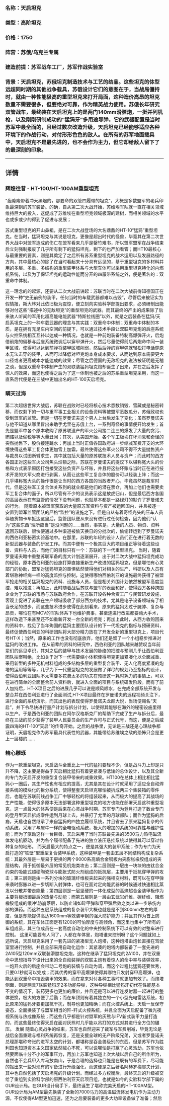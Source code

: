 ### 名称：天启坦克
### 类型：高阶坦克
### 价格：1750
### 阵营：苏俄/乌克兰专属
### 建造前提：苏军战车工厂，苏军作战实验室
### 背景：天启坦克，苏俄坦克制造技术与工艺的结晶。这些坦克的体型远超同时期的其他战争载具，苏俄设计它们的意图在于，当战局僵持时，就由一种性能极高的重型坦克来打开局面，这种造价高昂的坦克数量不需要很多，但要绝对可靠，作为精英战力使用。苏俄长年研究双管战车，最终装在天启坦克上的是两门140mm滑膛炮，一挺并列机枪，以及刚刚研制成功的“猛犸牙”多用途导弹，它的武器配置是当时苏军中最全面的，且经过数次改造升级，天启坦克已经能够适应各种环境下的作战行动，对付形形色色的敌人。在所有的苏军地面载具中，天启坦克不是最先进的，也不会作为主力，但它却给敌人留下了的最深刻的印象。

***
## 详情
### 辉煌往昔 - HT-100/HT-100AM重型坦克
"轰隆隆带着冲天黑烟的，那要命的双管四履带的坦克"，大概是多数盟军的老兵印象最深刻的苏军装备。的确，自从第二次大战开始，苏维埃军队就一直在相关领域维持巨大的投入，这促成了苏维埃在重型坦克领域极深的建树，而相关领域的水平也或多或少的得到了促进与发展；  


苏式重型坦克的开山鼻祖，是在二次大战登场的大名鼎鼎的HT-10“猛犸”重型坦克。在当时，猛犸坦克与其说是坦克，更像是超出时代的怪兽，毕竟其在第二次世界大战中对盟军造成的伤亡在盟军看来几乎是罄竹难书，所以盟军盟军在战争结束后立刻强制报废了几乎所有剩下的猛犸坦克，剩下的也严加看管；而HT10最核心与最重要的要素，则是其奠定了之后所有苏系重型坦克的战术运用以及发展路径的方向，其中最核心的除了在当时看起来十分具有远见的，基于重型坦克的多材料并用的多层、多重、多结构的重型装甲体系与大型车体可以采用重型坦克特化的内燃机系统，以及为了保证坦克的运动性能而分开的四履带系统之外，便是著名的：双重命中体制。  


这一理念的的起源，还要从二次大战前讲起：苏联当时在二次大战前得知德国正在开发一种“史无前例的装甲，任何当时的车载武器都难以击毁”，尽管后来被证实为假情报，斯大林对此依旧极为震惊，便立刻向实验科学部提出要求，必须研制出能够对付这些“描述中的无敌坦克”的重型坦克的武器。而其最终的产出的成果除了后来骇人听闻的军用化超高能电能武器“特斯拉线圈”以外，就是之后装备在猛犸/天启系坦克上的一种车载武器的理念与其实践：双重命中体制；双重命中体制的本质，是在拥有充足车内空间的前提下，可以通过技术手段让双联坦克炮的后座系统与火控系统相互互补以达成一种情况，也就是一种前炮装备特制高爆弹开火，后炮借前炮的偏移与后座系统微调后以穿甲弹开火，然后尽量使得前后两炮命中同一装甲区域，使得可以达到前弹将装甲区域削弱，然后后弹的穿甲弹就轻松打电话穿原本无法击穿的装甲，从而可以降低对坦克炮本身成本要求，从而达到原本需要更大口径或者更高成本才能达成的效果；尽管之后德国的无敌坦克的说法被证明是无稽之谈，但是双重命中体制产生的双联装猛犸坦克炮却诞生了出来，并在之后发挥了惊人的效果，而这也使得之后为了这一体制也被之后的苏系重型坦克采用，而这一直系后代便是在三战中更加出名的HT-100天启坦克。  


### 瞒天过海
第二次超级世界大战后，苏联在战败时已经将核心技术悉数销毁、雪藏或是秘密转移，而仅剩下的一切与重军事工业相关的设备资料等被盟军悉数瓜分，苏俄政权也受到盟军的监管。但是一切在罗曼诺夫这个男人上台后发生了变化；虽然罗曼诺夫与他不知道从哪里冒出来助手尤里在苏俄上台，一系列奇怪的事情便开始发生；首先是盟军中各个原本收购了原苏联遗产的军火公司接二连三的爆发了大量的贪污、贿赂以及偷税等等大量丑闻；其次，从美国开始，各个军工板块在坏消息和奇怪的突然抛售下，股价接连跳水；再加上当时正值各国政府进一步缩减军费开支的大环境使得这些军工复合体更加雪上加霜，最终使得这些军火公司不得不大量抛售资产与裁员以试图断臂求生，其中就包括大量的原苏联技术人员与资产；而此时的西方各国正对这些军火公司焦头烂额之际，苏联在罗曼诺夫的提议下以堪称冤大头的价格和方式表示原因打包接受这些负资产与坏账，并且将这些坏账与当时正在进行技术开发的大军火商进行剥离，从而让这些军工复合体的股价可以轻装上阵；而这一几乎堪称冤大头的操作很是让当时的西方各国的当政者开心，毕竟虽然是裁军时代，但是这些军工复合体关系到的就业都是他们的潜在票仓，再加上他们也需要卖军工复合体的面子，所以尽管有不少的议员表示这是放虎归山，但是最后西方各国的高层表示在有监管的情况下没有问题，也就基本都是一路绿灯的默许了罗曼诺夫的行为。
随着原本被盟军获取的大量原苏军资料与资产被运回国内，并且被逐一安置到盟军监管团队的严格“监控”的设施之下。但是自从有着奇怪光头的压车人员伴随货物卡车抵达这里后，监管团队便从来没有进行过任何检查，因为他们“认为”这些东西“理所应当”是没问题的……当然，事实是，大量的人员、物资、资料返回苏联后，很快便通过多种渠道被偷天换日的分批次的，偷偷转运到了罗曼诺夫的西伯利亚秘密实验基地中。在那里，苏联的年轻的设计人员们正在进行着无数的新型武器与装备的研发工作。而其中便有一个极其巨大的项目组正等待着这些设备、资料与人员，而他们的目标只有一个：苏联的下一代重型坦克。
当时，随着罗曼诺夫暗中重整苏联军备的庞大计划逐渐展开，出于对二次大战中猛犸坦克成功的经验，原本西伯利亚的设施打算直接重新生产改进的猛犸坦克，但是哪怕有心灵部门的协助，盟军对猛犸坦克的畏惧依然使得他们对相关的生产、科研以及人员有着堪称神经病一样的高度监控与控制，这使得哪怕西伯利亚的设施最终获得了被盟军抢走的相关猛犸坦克的资料、设施与人员，但是相关外围计划依然被盟军高度监控，难以推进；再加上，此时随着战后苏联与盟军的表面和好，使得西方各种跨国企业为了苏联的市场与苏联政府合作，在苏联开设各种合资工厂与民营研发设施，客观上促进了苏联在生产领域吸收了部分西方的技术，尤其是电子设备领域有了相当长足的进步，而这些技术进步使得在此刻看来，原来的猛犸太过于臃肿、复杂与昂贵，哪怕在有MCV的军队体系下也维护费事，甚至连进行改进都要动大手术，这样改造下来甚至还不如重新开发一台全新的坦克；再加上此时，从西方收购回来的资料中，找见了当年殉国的猛犸主要团队设计的下一代坦克的指标与预研资料，最终促使西伯利亚的科研团队将大部分精力放在了开发全新的重型坦克上，项目代号HT-X；当然，原来的工作也没有彻底放弃，他们还是留了一个小组稳步推进对猛犸的改进工作。
在从前辈的资料的研究中，西伯利亚的团队越来越赞叹当年前辈们的远见卓识，其对之后的装甲与技术发展的脉络的把控与预测几乎让西伯利亚团队拍案叫绝，比如关于对下一代需要缩小体积使得坦克更加紧凑化以全面减重、采用新型的多种无机材料组成的多结构多层的重型复合装甲、无人化高度紧凑的炮塔的运用等等等，几乎为下一代重型坦克的发展做了详尽的规划乃至指标的设计，使得西伯利亚团队不太需要多花费太多的功夫在预研这一耗时耗力的事情上，可以在进行简单的全面整合前人资料后，就进入全面的项目与系统研发阶段。而有了前人加持后，HT-X项目之后的进展几乎可以说是顺风顺水，在完成全部系统开发与整合并在西伯利亚进行了全面测试,HT-X项目最终在罗曼诺夫的远程视频关注下，进行全面的系统演示，而其出色的表现使得罗曼诺夫龙颜大悦，当场便赐名“天启”，并下令尽快进行量产计划与拆分计划，以使得其能够在海外的秘密设施里得以生产。于是西伯利亚的团队在阿尔汉格斯克厂的帮助下完成了生产与拆分后，最终在三战的前夕获得了装甲人民委员会的生产许可与正式代号，而这，便是之后威震四海的HT-100“天启”的传奇开始。之后的战争里，无论是三战还是心理战争都证明，天启坦克作为苏军最具代表性的武器，其能带给苏维埃之敌的恐怖只会是更上一层楼的……
### 精心雕琢
作为一款重型坦克，天启战斗全重比上一代的猛犸要轻不少，但是战斗力上却是只升不降，这主要是得益于天启相比猛犸有着更紧凑与低矮的总体设计，以及其全新的专门为天启开发的重型复合装甲带来的减重效果。HT100在总体上相比相比猛犸小一圈后，其生产性也有相应的提高，尤其是其在设计时就采用了适应全自动焊接系统的模块化的拆分系统，使得整套天启坦克哪怕被拆成两三个集装箱的零件后，也能在苏联前线战争工厂中够轻松的将组装起来，从而极大的提高了其战场的生产性能，使得很多原本无法部署这种重型坦克的地方也能在部署天启这种重型坦克，这一点最大的体系便是后来在心灵战争时期，苏军专门为登月打造了数台专门的登月型天启拆成零件运到月球上去，并暴打了尤里的月球部队；而作为猛犸的后裔，天启也自然继承了来自猛犸的四独立履带系统，并且省去了原来猛犸复杂的传动系统，采用了与犀牛一样的全电驱动系统，极大的增加的系统的可靠性与维护性能；而为了驱动这样一台巨兽，天启采用了当时苏联最先进的3500马力热电磁流体发电机驱动，并为各个履带配备了先进的独立液压悬挂系统以使得其可以穿过各种复杂的地形。
而天启最大的特点之一，便是其强大的装甲系统；作为专门为天启打造的“铁壁”型重型复合装甲系统，这种装甲是一套由五层不同结构构成复杂系统：其最外层是一层易于更换的两个9000系高熵合金钢板内夹膨胀橡胶组成的夹层结构，用于抵御最外层的常见机炮类攻击；第二层则是一层由一块块的由钛合金约束的吸能式超硬陶瓷球与膨胀式防火剂组成的抵抗层，主要用于抵抗穿甲弹的攻击；第三层则是由一系列分块的玻璃纤维板夹起来的强相变材料，既可以在穿甲弹来袭时膨胀以进一步切断入射弹体，也可在面对定向能武器的时候通过快速相比蒸发以分散并带走能量；第四层则是一层坚硬的一体化成型的高熵超合金装甲板作为主要背板抵御最后的热量与动能；而第五层则是一层由玄武岩纤维、碳纤维、阻燃橡胶组成的缓冲\防崩落层，以防止诸如碎甲弹和穿甲弹后效之类以进一步杀伤内部的弹药。而这种五层系统组成的复杂装甲大概也就是是不到800mm左右的厚度，但是却能提供高达1600mm等效装甲钢的强大防护能力；并且其作为首上防御的系统，其在车体正面足有1200的可怕厚度与高倾角，而这里也集中了所有的车组成员，其三位成员在一套高度自动化的中央控制系统下可以有效的对整车进行控制。
这里可能要有人问了，人都在车体里，炮塔谁来控制呀？这个问题就如上述所说，天启坦克采用了一套先进的紧凑型无人炮塔，这种炮塔由炮长直接在驾驶室里进行控制，并且全部采用自动化运作：其紧凑的炮塔内部装备了一套先进的2A105型120mm双联装滑膛坦克炮，这种在继承了猛犸坦克的2A100，并在双重命中思想指导下设计出来的全自动装弹的双联主炮有着惊人的命中率与装弹效率，一炮开火后的后座会带动二号炮的装填与自动为调，而这个过程比猛犸还要优秀，只要0.1秒就可以完成；而其优秀的穿甲高爆弹使得其哪怕只发射穿甲高爆弹，也能达到双重命中摧毁装甲的效果，而在拿来对付各种工事时就更加有效了。而炮塔侧面，则是两具7联装猛犸牙2多功能导弹，这种导弹相比猛犸牙初代在性能基本不变的情况下，装药更多也更加的廉价，并且还是可以进行连发射器一起进行的整体更换，极大的方便了后勤；而在车顶则有着其独立的一个小型光电雷达系统，相比原来的猛犸牙要更加抗干扰，制导也更加精确；而在火控系统上，天启一反保守姿态，全面换装了与盟军相当的歼-歼式火控系统，并且全面为天启配备了微光夜视系统与热成像系统；而这些几乎都是针对盟军的灰熊与IFV新式装甲力量打造的，而这些最终使得天启在面对灰熊时几乎能以吊打的方式对其进行全方位的碾压。
发展
随着心灵战争的结束，苏军也自然迎来了裁军与军费削减，毕竟无论是战后全面重建与福利系统再恢复，还是支援全球的无产阶级兄弟，又或者罗曼诺夫总理那堪称夸张的进军太空的计划，都堪称是吞金兽级别的东西。但是苏军作为胜利国也知道资本主义国家依然贼心不死，可以说哪怕是打赢了心灵浩劫，苏军也依然要面临十分不小的军事压力，再加上苏军也知道上次大战以后自己的所作所为，自然也不会兵甲入库马放南山，于是合理的选择也只能是在既有的军费下，尽可能的抠出来一些对现有的军备进行升级强化，而这便是之后著名阿赫罗梅耶夫计划，其中也自然包括了天启坦克的升级计划。而经过多方权衡后，最终天启的升级被交给了重组到实验科学部的原西伯利亚天启项目组，也就是如今的实验科学部下属的GUR设计局。在GUR设计局手下，最终诞生了堪称完美天启的HT-100AM型。
GUR设计局为AM型最先换装了全新的7000马力的高温磁流体发电机作为主动力源，不仅使得AM型更加迅速，还为之后要装备的更多大功率设备做了准备；然后
